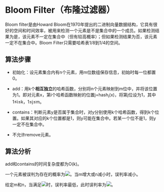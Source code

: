 # Bloom Filter（布隆过滤器）

Bloom filter是由Howard Bloom在1970年提出的二进制向量数据结构，它具有很好的空间和时间效率，被用来检测一个元素是不是集合中的一个成员。如果检测结果为是，该元素不一定在集合中（但有较高概率）；但如果检测结果为否，该元素一定不在集合中。Bloom Filter只需要哈希表1/8到1/4的空间。

## 算法步骤

- 初始化：设元素集合内有n个元素，用m位数组保存信息，初始时每一位都置0。

- add：用k个**相互独立**的哈希函数，分别将n个元素映射到m位中，并将该位置为1。即对元素x，第i个哈希函数映射的位置j=hash<sub>i</sub>(x)，将第j位设为1，其中1≤i≤k，1≤j≤m。

- contains：判断元素y是否属于集合时，对y分别使用k个哈希函数，得到k个位置。如果其对应的k个位置都是1，则y可能在集合中。若某一个位不是1，则y一定不在集合中。

- 不允许remove元素。

## 算法分析

add和contains的时间复杂度都为O(k)。

一个元素被误判为存在的概率为![](https://latex.codecogs.com/gif.latex?p={(1-e^{-\frac{nk}{m}})}^k)。当m增大或n减小时，误判率减小。

给定m和n，当满足![](https://latex.codecogs.com/gif.latex?k=\0.7\frac{m}{n})时，误判率最低，此时误判率为![](https://latex.codecogs.com/gif.latex?p=2^{-ln2\frac{m}{n}})。


